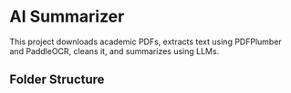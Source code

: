 # AI Summarizer

This project downloads academic PDFs, extracts text using PDFPlumber and PaddleOCR, cleans it, and summarizes using LLMs.

## Folder Structure

